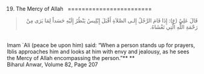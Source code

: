 19. The Mercy of Allah  
========================

<blockquote dir="rtl">
  <p>
قَالَ عَلِيٌ (ع): إِذَا قَامَ الرَّجُلُ إِلـى الصَّلاَةِ أَقْبَلَ
إِبْلِيسُ يَنْظُرُ إِلَيْهِ حَسَداً لِمَا يَرَى مِنْ رَحْمَةِ اللٌّهِ
الَّتِي تَغْشَاهُ.
  </p>
</blockquote>

   
 Imam \`Ali (peace be upon him) said: “When a person stands up for
prayers, Iblis approaches him and looks at him with envy and jealousy,
as he sees the Mercy of Allah encompassing the person.”** **  
 Biharul Anwar, Volume 82, Page 207  
  


